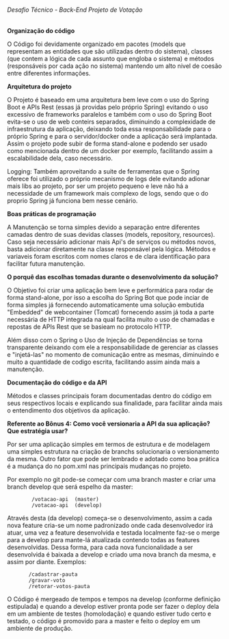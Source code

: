 ###### Desafio Técnico - Back-End Projeto de Votação

**Organização do código**

O Código foi devidamente organizado em pacotes (models que representam as entidades que são utilizadas dentro do sistema), 
classes (que contem a lógica de cada assunto que engloba o sistema) e métodos (responsáveis por cada ação no sistema) mantendo um alto nivel de coesão entre 
diferentes informações. 

**Arquitetura do projeto**

O Projeto é baseado em uma arquitetura bem leve com o uso do Spring Boot e APIs Rest (essas já providas pelo próprio Spring) evitando 
o uso excessivo de frameworks paralelos e também com o uso do Spring Boot evita-se o uso de web conteirs separados, diminuindo a complexidade de infraestrutura da aplicação, 
deixando toda essa responsabilidade para o próprio Spring e para o servidor/docker onde a aplicação será implantada. 
Assim o projeto pode subir de forma stand-alone e podendo ser usado como mencionada dentro de um docker por exemplo, facilitando assim a escalabilidade dela, caso necessário.

Logging: Também aproveitando a suite de ferramentas que o Spring oferece foi utilizado o próprio mecanismo de logs dele evitando adionar mais libs ao projeto,
por ser um projeto pequeno e leve não há a necessidade de um framework mais complexo de logs, sendo que o do proprio Spring já funciona bem nesse cenário.



**Boas práticas de programação**

A Manutenção se torna simples devido a separação entre diferentes camadas dentro de suas devidas classes (models, repository, resources).
Caso seja necessário adicionar mais Api's de serviços ou métodos novos, basta adicionar diretamente na classe responsável pela lógica.
Métodos e variaveis foram escritos com nomes claros e de clara identificação para facilitar futura manutenção.


**O porquê das escolhas tomadas durante o desenvolvimento da solução?**

O Objetivo foi criar uma aplicação bem leve e performática para rodar de forma stand-alone, por isso a escolha do Spring Bot que pode inciar de forma simples 
já fornecendo automaticamente uma solução embutida "Embedded" de webcontainer (Tomcat) fornecendo assim já toda a parte necessária de HTTP integrada
na qual facilita muito o uso de chamadas e repostas de APIs Rest que se basieam no protocolo HTTP.

Além disso com o Spring o Uso de Injeção de Dependências se torna transparente deixando com ele a responsabilidade de gerenciar as classes e "injetá-las"
no momento de comunicação entre as mesmas, diminuindo e muito a quantidade de codigo escrita, facilitando assim ainda mais a manutenção.


**Documentação do código e da API**

Métodos e classes principais foram documentadas dentro do código em seus respectivos locais e explicando sua finalidade, para facilitar ainda mais
o entendimento dos objetivos da aplicação.


**Referente ao Bônus 4: Como você versionaria a API da sua aplicação? Que estratégia usar?**

Por ser uma aplicação simples em termos de estrutura e de modelagem uma simples estrutura na criação de branchs solucionaria o versionamento da mesma.
Outro fator que pode ser lembrado e adotado como boa prática é a mudança do <version> no pom.xml nas principais mudanças no projeto.

Por exemplo no git pode-se começar com uma branch master e criar uma branch develop que será espelho da master:
 
            /votacao-api  (master)
            /votacao-api  (develop) 

Através desta (da develop) começa-se o desenvolvimento, assim a cada nova feature cria-se um nome padronizado onde cada desenvolvedor irá atuar, 
uma vez a feature desenvolvida e testada localmente faz-se o merge para a develop para mante-lá atualizada contendo todas as features desenvolvidas. 
Dessa forma, para cada nova funcionalidade a ser desenvolvida é baixada a develop e criado uma nova branch da mesma, e assim por diante.
Exemplos: 

           /cadastrar-pauta
           /gravar-voto
           /retorar-votos-pauta

O Código é mergeado de tempos e tempos na develop (conforme definição estipulada) e quando a develop estiver pronta pode ser fazer o deploy dela em um ambiente de testes 
(homolodação) e quando estiver tudo certo e testado, o código é promovido para a master e feito o deploy em um ambiente de produção.